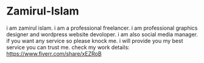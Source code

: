 # Zamirul-Islam
i am zamirul islam. i am a professional freelancer. i am professional graphics designer and wordpress website devoloper. i am also social media manager. if you want any service so please knock me. i will provide you my best service you can trust me.   check my work details: https://www.fiverr.com/share/xEZRoB
